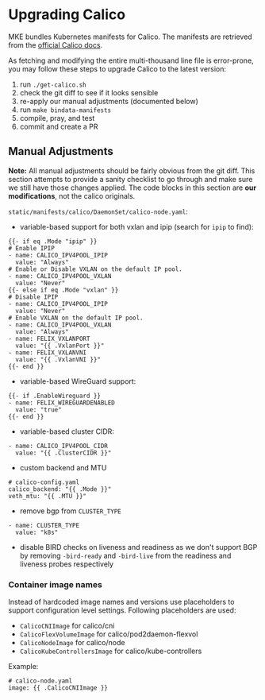 # Upgrading Calico

MKE bundles Kubernetes manifests for Calico. The manifests are retrieved
from the [official Calico docs](https://docs.projectcalico.org/manifests/calico.yaml).

As fetching and modifying the entire multi-thousand line file is error-prone,
you may follow these steps to upgrade Calico to the latest version:

1. run `./get-calico.sh`
1. check the git diff to see if it looks sensible
1. re-apply our manual adjustments (documented below)
1. run `make bindata-manifests`
4. compile, pray, and test
5. commit and create a PR

## Manual Adjustments

**Note:** All manual adjustments should be fairly obvious from the git diff.
This section attempts to provide a sanity checklist to go through and make sure
we still have those changes applied. The code blocks in this section are **our modifications**,
not the calico originals.

`static/manifests/calico/DaemonSet/calico-node.yaml`:

- variable-based support for both vxlan and ipip (search for `ipip` to find):  
```helmyaml
{{- if eq .Mode "ipip" }}
# Enable IPIP
- name: CALICO_IPV4POOL_IPIP
  value: "Always"
# Enable or Disable VXLAN on the default IP pool.
- name: CALICO_IPV4POOL_VXLAN
  value: "Never"
{{- else if eq .Mode "vxlan" }}
# Disable IPIP
- name: CALICO_IPV4POOL_IPIP
  value: "Never"
# Enable VXLAN on the default IP pool.
- name: CALICO_IPV4POOL_VXLAN
  value: "Always"
- name: FELIX_VXLANPORT
  value: "{{ .VxlanPort }}"
- name: FELIX_VXLANVNI
  value: "{{ .VxlanVNI }}"
{{- end }}
```

- variable-based WireGuard support:
```helmyaml
{{- if .EnableWireguard }}
- name: FELIX_WIREGUARDENABLED
  value: "true"
{{- end }}
```
- variable-based cluster CIDR:  
```helmyaml
- name: CALICO_IPV4POOL_CIDR
  value: "{{ .ClusterCIDR }}"
```
- custom backend and MTU
```helmyaml
# calico-config.yaml
calico_backend: "{{ .Mode }}"
veth_mtu: "{{ .MTU }}"
```
- remove bgp from `CLUSTER_TYPE`
```helmyaml
- name: CLUSTER_TYPE
  value: "k8s"
```
- disable BIRD checks on liveness and readiness as we don't support BGP by removing
`-bird-ready` and `-bird-live` from the readiness and liveness probes respectively

### Container image names 

Instead of hardcoded image names and versions use placeholders to support configuration level settings. Following placeholders are used:

- `CalicoCNIImage` for calico/cni
- `CalicoFlexVolumeImage` for calico/pod2daemon-flexvol
- `CalicoNodeImage` for calico/node
- `CalicoKubeControllersImage` for calico/kube-controllers


Example: 
```
# calico-node.yaml
image: {{ .CalicoCNIImage }}
```